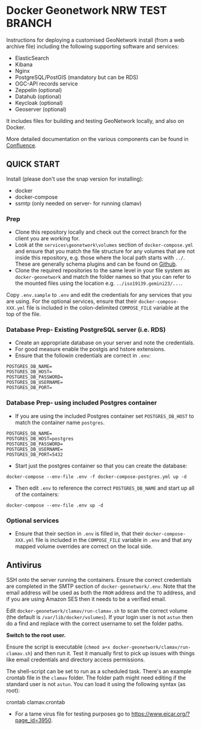 # Docker Geonetwork NRW TEST BRANCH

Instructions for deploying a customised GeoNetwork install (from a web archive file) including the following supporting software and services:

* ElasticSearch
* Kibana
* Nginx
* PostgreSQL/PostGIS (mandatory but can be RDS)
* OGC-API records service
* Zeppelin (optional)
* Datahub (optional)
* Keycloak (optional)
* Geoserver (optional)

It includes files for building and testing GeoNetwork locally, and also on Docker.

More detailed documentation on the various components can be found in [Confluence](https://astuntech.atlassian.net/wiki/spaces/MET/pages/2831286291/Other+components-+setup+and+usage).

## QUICK START

Install (please don't use the snap version for installing):

* docker
* docker-compose
* ssmtp (only needed on server- for running clamav)

### Prep

* Clone this repository locally and check out the correct branch for the client you are working for.
* Look at the `services\geonetwork\volumes` section of `docker-compose.yml` and ensure that you match the file structure for any volumes that are not inside this repository, e.g. those where the local path starts with `../`. These are generally schema plugins and can be found on [Github](https://github.com/astuntechnology).
* Clone the required repositories to the same level in your file system as `docker-geonetwork` and match the folder names so that you can refer to the mounted files using the location e.g. `../iso19139.gemini23/...`.

Copy `.env.sample` to `.env` and edit the credentials for any services that you are using. For the optional services, ensure that their `docker-compose-XXX.yml` file is included in the colon-delimited `COMPOSE_FILE` variable at the top of the file. 

### Database Prep- Existing PostgreSQL server (i.e. RDS)

* Create an appropriate database on your server and note the credentials. 
* For good measure enable the postgis and hstore extensions.
* Ensure that the followin credentials are correct in `.env`:

```
POSTGRES_DB_NAME=
POSTGRES_DB_HOST=
POSTGRES_DB_PASSWORD=
POSTGRES_DB_USERNAME=
POSTGRES_DB_PORT=
```

### Database Prep- using included Postgres container

* If you are using the included Postgres container set `POSTGRES_DB_HOST` to match the container name `postgres`.

```
POSTGRES_DB_NAME=
POSTGRES_DB_HOST=postgres
POSTGRES_DB_PASSWORD=
POSTGRES_DB_USERNAME=
POSTGRES_DB_PORT=5432
```
* Start just the postgres container so that you can create the database:

```
docker-compose --env-file .env -f docker-compose-postgres.yml up -d
```

* Then edit `.env` to reference the correct `POSTGRES_DB_NAME` and start up all of the containers:

```
docker-compose --env-file .env up -d
```

### Optional services

* Ensure that their section in `.env` is filled in, that their `docker-compose-XXX.yml` file is included in the `COMPOSE_FILE` variable in `.env` and that any mapped volume overrides are correct on the local side.


## Antivirus

SSH onto the server running the containers. Ensure the correct credentials are completed in the SMTP section of `docker-geonetwork/.env`. Note that the email address will be used as both the `FROM` address and the `TO` address, and if you are using Amazon SES then it needs to be a verified email.

Edit `docker-geonetwork/clamav/run-clamav.sh` to scan the correct volume (the default is `/var/lib/docker/volumes`). If your login user is not `astun` then do a find and replace with the correct username to set the folder paths.

**Switch to the root user.**

Ensure the script is executable (`chmod a+x docker-geonetwork/clamav/run-clamav.sh`) and then run it. Test it manually first to pick up issues with things like email credentials and directory access permissions.

The shell-script can be set to run as a scheduled task. There's an example crontab file in the `clamav` folder. The folder path might need editing if the standard user is not `astun`. You can load it using the following syntax (as root):

 crontab clamav.crontab

* For a tame virus file for testing purposes go to <https://www.eicar.org/?page_id=3950>.
